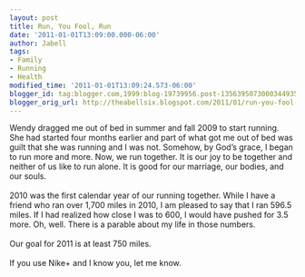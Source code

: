 ```yaml
---
layout: post
title: Run, You Fool, Run
date: '2011-01-01T13:09:00.000-06:00'
author: Jabell
tags:
- Family
- Running
- Health
modified_time: '2011-01-01T13:09:24.573-06:00'
blogger_id: tag:blogger.com,1999:blog-19739956.post-1356395073000344935
blogger_orig_url: http://theabellsix.blogspot.com/2011/01/run-you-fool-run.html
---
```


Wendy dragged me out of bed in summer and fall 2009 to start running. She had started four months earlier and part of what got me out of bed was guilt that she was running and I was not. Somehow, by God’s grace, I began to run more and more. Now, we run together. It is our joy to be together and neither of us like to run alone. It is good for our marriage, our bodies, and our souls.<br /><br />2010 was the first calendar year of our running together. While I have a friend who ran over 1,700 miles in 2010, I am pleased to say that I ran 596.5 miles. If I had realized how close I was to 600, I would have pushed for 3.5 more. Oh, well. There is a parable about my life in those numbers.<br /><br />Our goal for 2011 is at least 750 miles.<br /><br />If you use Nike+ and I know you, let me know.